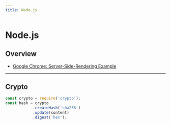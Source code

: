 ```yaml
---
title: Node.js
---
```


# Node.js

<section>

## Overview

* [Google Chrome: Server-Side-Rendering Example](https://github.com/GoogleChromeLabs/ui-element-samples/blob/gh-pages/server-side-rendering/index.js)

</section>

---

<section>

## Crypto

```js
const crypto = require('crypto');
const hash = crypto
            .createHash('sha256')
            .update(content)
            .digest('hex');
```

</section>




